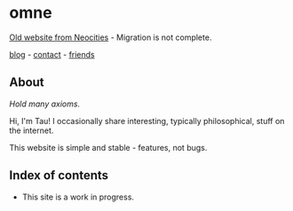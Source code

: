 # omne

[Old website from Neocities](https://tauon.neocities.org/) - Migration is not complete.

[blog](/blog) - [contact](/contact) - [friends](/friends)

## About

*Hold many axioms.*

Hi, I'm Tau! I occasionally share interesting, typically philosophical, stuff on the internet.

This website is simple and stable - features, not bugs.

## Index of contents

- This site is a work in progress.
